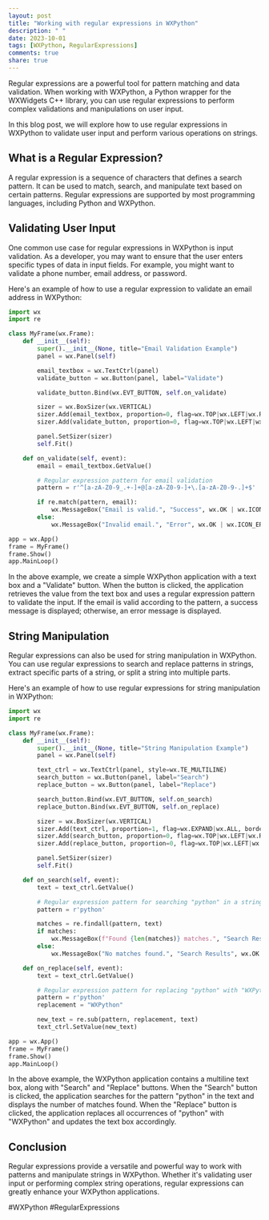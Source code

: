 ```yaml
---
layout: post
title: "Working with regular expressions in WXPython"
description: " "
date: 2023-10-01
tags: [WXPython, RegularExpressions]
comments: true
share: true
---
```


Regular expressions are a powerful tool for pattern matching and data validation. When working with WXPython, a Python wrapper for the WXWidgets C++ library, you can use regular expressions to perform complex validations and manipulations on user input.

In this blog post, we will explore how to use regular expressions in WXPython to validate user input and perform various operations on strings.

## What is a Regular Expression?

A regular expression is a sequence of characters that defines a search pattern. It can be used to match, search, and manipulate text based on certain patterns. Regular expressions are supported by most programming languages, including Python and WXPython.

## Validating User Input

One common use case for regular expressions in WXPython is input validation. As a developer, you may want to ensure that the user enters specific types of data in input fields. For example, you might want to validate a phone number, email address, or password.

Here's an example of how to use a regular expression to validate an email address in WXPython:

```python
import wx
import re

class MyFrame(wx.Frame):
    def __init__(self):
        super().__init__(None, title="Email Validation Example")
        panel = wx.Panel(self)

        email_textbox = wx.TextCtrl(panel)
        validate_button = wx.Button(panel, label="Validate")

        validate_button.Bind(wx.EVT_BUTTON, self.on_validate)

        sizer = wx.BoxSizer(wx.VERTICAL)
        sizer.Add(email_textbox, proportion=0, flag=wx.TOP|wx.LEFT|wx.RIGHT, border=10)
        sizer.Add(validate_button, proportion=0, flag=wx.TOP|wx.LEFT|wx.RIGHT, border=10)

        panel.SetSizer(sizer)
        self.Fit()

    def on_validate(self, event):
        email = email_textbox.GetValue()

        # Regular expression pattern for email validation
        pattern = r'^[a-zA-Z0-9_.+-]+@[a-zA-Z0-9-]+\.[a-zA-Z0-9-.]+$'

        if re.match(pattern, email):
            wx.MessageBox("Email is valid.", "Success", wx.OK | wx.ICON_INFORMATION)
        else:
            wx.MessageBox("Invalid email.", "Error", wx.OK | wx.ICON_ERROR)

app = wx.App()
frame = MyFrame()
frame.Show()
app.MainLoop()
```

In the above example, we create a simple WXPython application with a text box and a "Validate" button. When the button is clicked, the application retrieves the value from the text box and uses a regular expression pattern to validate the input. If the email is valid according to the pattern, a success message is displayed; otherwise, an error message is displayed.

## String Manipulation

Regular expressions can also be used for string manipulation in WXPython. You can use regular expressions to search and replace patterns in strings, extract specific parts of a string, or split a string into multiple parts.

Here's an example of how to use regular expressions for string manipulation in WXPython:

```python
import wx
import re

class MyFrame(wx.Frame):
    def __init__(self):
        super().__init__(None, title="String Manipulation Example")
        panel = wx.Panel(self)

        text_ctrl = wx.TextCtrl(panel, style=wx.TE_MULTILINE)
        search_button = wx.Button(panel, label="Search")
        replace_button = wx.Button(panel, label="Replace")

        search_button.Bind(wx.EVT_BUTTON, self.on_search)
        replace_button.Bind(wx.EVT_BUTTON, self.on_replace)

        sizer = wx.BoxSizer(wx.VERTICAL)
        sizer.Add(text_ctrl, proportion=1, flag=wx.EXPAND|wx.ALL, border=10)
        sizer.Add(search_button, proportion=0, flag=wx.TOP|wx.LEFT|wx.RIGHT, border=10)
        sizer.Add(replace_button, proportion=0, flag=wx.TOP|wx.LEFT|wx.RIGHT, border=10)

        panel.SetSizer(sizer)
        self.Fit()

    def on_search(self, event):
        text = text_ctrl.GetValue()

        # Regular expression pattern for searching "python" in a string
        pattern = r'python'

        matches = re.findall(pattern, text)
        if matches:
            wx.MessageBox(f"Found {len(matches)} matches.", "Search Results", wx.OK | wx.ICON_INFORMATION)
        else:
            wx.MessageBox("No matches found.", "Search Results", wx.OK | wx.ICON_INFORMATION)

    def on_replace(self, event):
        text = text_ctrl.GetValue()

        # Regular expression pattern for replacing "python" with "WXPython"
        pattern = r'python'
        replacement = "WXPython"

        new_text = re.sub(pattern, replacement, text)
        text_ctrl.SetValue(new_text)

app = wx.App()
frame = MyFrame()
frame.Show()
app.MainLoop()
```

In the above example, the WXPython application contains a multiline text box, along with "Search" and "Replace" buttons. When the "Search" button is clicked, the application searches for the pattern "python" in the text and displays the number of matches found. When the "Replace" button is clicked, the application replaces all occurrences of "python" with "WXPython" and updates the text box accordingly.

## Conclusion

Regular expressions provide a versatile and powerful way to work with patterns and manipulate strings in WXPython. Whether it's validating user input or performing complex string operations, regular expressions can greatly enhance your WXPython applications.

#WXPython #RegularExpressions